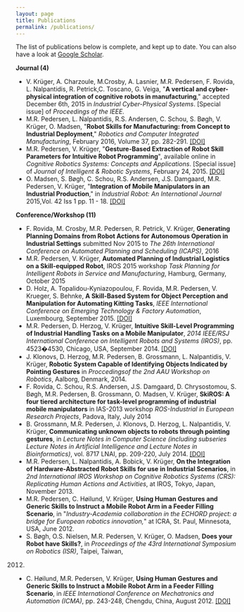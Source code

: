 ```yaml
---
layout: page
title: Publications
permalink: /publications/
---
```


The list of
publications below is complete, and kept up to date. You can also have a look
at [Google Scholar](https://scholar.google.com/citations?user=8Bx4cKYAAAAJ&hl=en).

<b>Journal (4)</b>
* V. Krüger, A. Charzoule, M.Crosby, A. Lasnier, M.R. Pedersen, F. Rovida, L. Nalpantidis, R. Petrick,C. Toscano, G. Veiga, "<b>A vertical and cyber-physical integration of cognitive robots in manufacturing</b>," accepted December 6th, 2015 in <i>Industrial Cyber-Physical Systems</i>. [Special issue] of <i>Proceedings of the IEEE.</i>
* M.R. Pedersen, L. Nalpantidis, R.S. Andersen, C. Schou, S. Bøgh, V. Krüger, O. Madsen, "<b>Robot Skills for Manufacturing: from Concept to Industrial Deployment</b>," <i>Robotics and Computer Integrated Manufacturing</i>, February 2016, Volume 37, pp. 282-291. [[DOI]](http://dx.doi.org/10.1016/j.rcim.2015.04.002)
* M.R. Pedersen, V. Krüger, "<b>Gesture-Based Extraction of Robot Skill Parameters for Intuitive Robot Programming</b>", available online in <i>Cognitive Robotics Systems: Concepts and Applications</i>. [Special issue] of <i>Journal of Intelligent & Robotic Systems</i>, February 24, 2015. [[DOI]](http://dx.doi.org/10.1007/s10846-015-0219-x)
* O. Madsen, S. Bøgh, C. Schou, R.S. Andersen, J.S. Damgaard, M.R. Pedersen, V. Krüger, "<b>Integration of Mobile Manipulators in an Industrial Production</b>," in <i>Industrial Robot: An International Journal</i> 2015,Vol. 42 Iss 1 pp. 11 - 18. [[DOI]](http://dx.doi.org/10.1108/IR-09-2014-0390)

<b>Conference/Workshop (11)</b>
* F. Rovida, M. Crosby, M.R.
Pedersen, R. Petrick, V. Krüger, <b>Generating
Planning Domains from Robot Actions for Autonomous Operation in Industrial
Settings</b> submitted Nov 2015 to <i>The 26th International Conference on
Automated Planning and Scheduling (ICAPS)</i>, 2016
* M.R. Pedersen, V. Krüger, <b>Automated Planning
of Industrial Logistics on a Skill-equipped Robot</b>, IROS 2015
workshop <i>Task Planning for Intelligent Robots in Service and
Manufacturing</i>, Hamburg, Germany, October 2015
* D. Holz, A. Topalidou-Kyniazopoulou, F. Rovida,
M.R. Pedersen, V. Krueger, S. Behnke, <b>A
Skill-Based System for Object Perception and Manipulation for Automating
Kitting Tasks</b>, <i>IEEE International Conference on Emerging
Technology & Factory Automation</i>, Luxembourg, September 2015. [[DOI]](http://dx.doi.org/10.1109/ETFA.2015.7301453)
* M.R. Pedersen, D. Herzog, V. Krüger, <b>Intuitive
Skill-Level Programming of Industrial Handling Tasks on a Mobile Manipulator</b>,
<i>2014 IEEE/RSJ International Conference on Intelligent Robots and Systems
(IROS)</i>, pp. 4523�4530, Chicago, USA, September 2014. [[DOI]](http://dx.doi.org/10.1109/IROS.2014.6943203)
* J. Klonovs, D.
Herzog, M.R. Pedersen, B. Grossmann, L. Nalpantidis, V. Krüger, <b>Robotic
System Capable of Identifying Objects Indicated by Pointing Gestures</b>
in <i>Proccedings</i><i>of the 2nd AAU Workshop
on Robotics</i>, Aalborg, Denmark, 2014.
* F. Rovida, C. Schou, R.S. Andersen, J.S. Damgaard,
D. Chrysostomou, S. Bøgh,
M.R. Pedersen, B. Grossmann, O. Madsen, V. Krüger, <b>SkiROS</b><b>:
A four tiered architecture for task-level programming of industrial mobile
manipulators</b> in IAS-2013 workshop <i>ROS-Industrial in
European Research Projects</i>, Padova, Italy, July
2014
* B. Grossmann, M.R. Pedersen, J. Klonovs,
D. Herzog, L. Nalpantidis, V. Krüger, <b>Communicating unknown objects to
robots through pointing gestures</b>, in <i>Lecture Notes in Computer Science
(including subseries Lecture Notes in Artificial Intelligence and Lecture Notes
in Bioinformatics)</i>, vol. 8717 LNAI, pp. 209-220, July 2014. [[DOI]](http://dx.doi.org/10.1007/978-3-319-10401-0_19)
* M.R. Pedersen, L. Nalpantidis, A. Bobick,
V. Krüger, <b>On the Integration of Hardware-Abstracted Robot Skills for use
in Industrial Scenarios</b>, in <i>2nd International IROS Workshop on
Cognitive Robotics Systems (CRS): Replicating Human Actions and Activities</i>,
at IROS, Tokyo, Japan, November 2013.
* M.R. Pedersen, C. Høilund,
V. Krüger, <b>Using Human Gestures and Generic Skills to Instruct a Mobile
Robot Arm in a Feeder Filling Scenario</b>, in "<i>Industry-Academia
collaboration in the ECHORD project: a bridge for European robotics innovation,</i>"
at ICRA, St. Paul, Minnesota, USA, June 2012.
* S. Bøgh, O.S. Nielsen, M.R.
Pedersen, V. Krüger, O. Madsen, <b>Does your Robot have Skills?</b>, in <i>Proceedings
of the 43rd International Symposium on Robotics (ISR)</i>, Taipei, Taiwan,
2012.
* C. Høilund, M.R. Pedersen,
V. Krüger, <b>Using Human Gestures and Generic Skills to Instruct a Mobile
Robot Arm in a Feeder Filling Scenario</b>, in <i>IEEE International
Conference on Mechatronics and Automation (ICMA)</i>, pp. 243-248, Chengdu,
China, August 2012. [[DOI]](http://dx.doi.org/10.1109/ICMA.2012.6282849)
